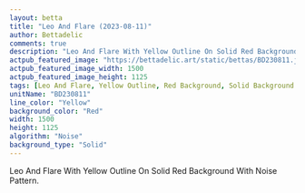 ```yaml
---
layout: betta
title: "Leo And Flare (2023-08-11)"
author: Bettadelic
comments: true
description: "Leo And Flare With Yellow Outline On Solid Red Background With Noise Pattern."
actpub_featured_image: "https://bettadelic.art/static/bettas/BD230811.jpg"
actpub_featured_image_width: 1500
actpub_featured_image_height: 1125
tags: [Leo And Flare, Yellow Outline, Red Background, Solid Background Pattern, Noise Pattern, August 2023]
unitName: "BD230811"
line_color: "Yellow"
background_color: "Red"
width: 1500
height: 1125
algorithm: "Noise"
background_type: "Solid"
---
```


Leo And Flare With Yellow Outline On Solid Red Background With Noise Pattern.

